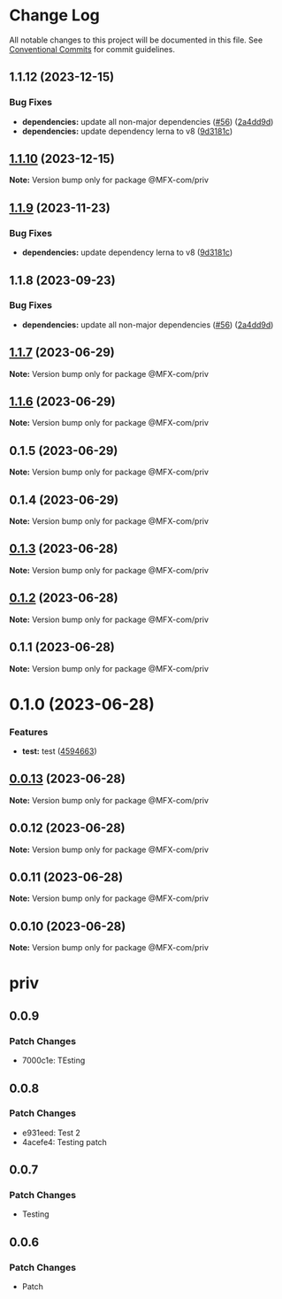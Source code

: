 # Change Log

All notable changes to this project will be documented in this file.
See [Conventional Commits](https://conventionalcommits.org) for commit guidelines.

## 1.1.12 (2023-12-15)


### Bug Fixes

* **dependencies:** update all non-major dependencies ([#56](https://github.com/MFX-com/testing-packages/issues/56)) ([2a4dd9d](https://github.com/MFX-com/testing-packages/commit/2a4dd9dfaeb51305235c1f7c19d2d7e5d6f217c3))
* **dependencies:** update dependency lerna to v8 ([9d3181c](https://github.com/MFX-com/testing-packages/commit/9d3181cbbf32dda008cf2b2cd5366daf072dc749))





## [1.1.10](https://github.com/MFX-com/testing-packages/compare/@MFX-com/priv@1.1.9...@MFX-com/priv@1.1.10) (2023-12-15)

**Note:** Version bump only for package @MFX-com/priv





## [1.1.9](https://github.com/MFX-com/testing-packages/compare/@MFX-com/priv@1.1.8...@MFX-com/priv@1.1.9) (2023-11-23)


### Bug Fixes

* **dependencies:** update dependency lerna to v8 ([9d3181c](https://github.com/MFX-com/testing-packages/commit/9d3181cbbf32dda008cf2b2cd5366daf072dc749))





## 1.1.8 (2023-09-23)


### Bug Fixes

* **dependencies:** update all non-major dependencies ([#56](https://github.com/MFX-com/testing-packages/issues/56)) ([2a4dd9d](https://github.com/MFX-com/testing-packages/commit/2a4dd9dfaeb51305235c1f7c19d2d7e5d6f217c3))





## [1.1.7](https://github.com/MFX-com/testing-packages/compare/@MFX-com/priv@1.1.6...@MFX-com/priv@1.1.7) (2023-06-29)

**Note:** Version bump only for package @MFX-com/priv





## [1.1.6](https://github.com/MFX-com/testing-packages/compare/@MFX-com/priv@0.1.5...@MFX-com/priv@1.1.6) (2023-06-29)

**Note:** Version bump only for package @MFX-com/priv





## 0.1.5 (2023-06-29)

**Note:** Version bump only for package @MFX-com/priv





## 0.1.4 (2023-06-29)

**Note:** Version bump only for package @MFX-com/priv





## [0.1.3](https://github.com/MFX-com/testing-packages/compare/@MFX-com/priv@0.0.10...@MFX-com/priv@0.1.3) (2023-06-28)

**Note:** Version bump only for package @MFX-com/priv





## [0.1.2](https://github.com/MFX-com/testing-packages/compare/@MFX-com/priv@0.0.10...@MFX-com/priv@0.1.2) (2023-06-28)

**Note:** Version bump only for package @MFX-com/priv





## 0.1.1 (2023-06-28)

**Note:** Version bump only for package @MFX-com/priv





# 0.1.0 (2023-06-28)


### Features

* **test:** test ([4594663](https://github.com/MFX-com/testing-packages/commit/45946636673884a211bb2e568153a3d47d4f0f9b))





## [0.0.13](https://github.com/MFX-com/testing-packages/compare/@MFX-com/priv@0.0.10...@MFX-com/priv@0.0.13) (2023-06-28)

**Note:** Version bump only for package @MFX-com/priv






## 0.0.12 (2023-06-28)

**Note:** Version bump only for package @MFX-com/priv





## 0.0.11 (2023-06-28)

**Note:** Version bump only for package @MFX-com/priv





## 0.0.10 (2023-06-28)

**Note:** Version bump only for package @MFX-com/priv





# priv

## 0.0.9

### Patch Changes

- 7000c1e: TEsting

## 0.0.8

### Patch Changes

- e931eed: Test 2
- 4acefe4: Testing patch

## 0.0.7

### Patch Changes

- Testing

## 0.0.6

### Patch Changes

- Patch
